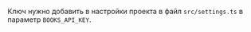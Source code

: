  Ключ нужно добавить в настройки проекта в файл ```src/settings.ts``` в параметр ```BOOKS_API_KEY```.
